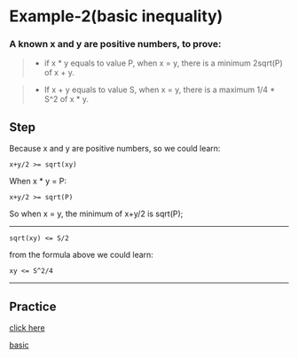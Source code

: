 # Example-2(basic inequality)

### A known x and y are positive numbers, to prove:

> - if x * y equals to value P, when x = y, there is a minimum 2sqrt(P) of x + y.

> - If x + y equals to value S, when x = y, there is a maximum 1/4 * S^2 of x * y.

## Step

Because x and y are positive numbers, so we could learn:

```x+y/2 >= sqrt(xy)```

When x * y = P:

```x+y/2 >= sqrt(P)```

So when x = y, the minimum of x+y/2 is sqrt(P);

----

```sqrt(xy) <= S/2```

from the formula above we could learn:

```xy <= S^2/4```

----

## Practice

[click here](https://github.com/microseyuyu/learning-C-language/blob/main/Hayashi/2023/1_10/inequality%20practice%201%20.md)

[basic](https://github.com/microseyuyu/learning-C-language/blob/main/Hayashi/2023/1_10/basic%20practice.md)

